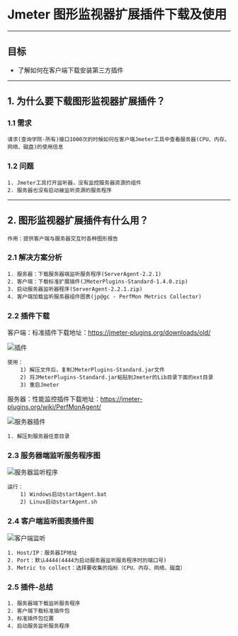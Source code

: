 # Jmeter 图形监视器扩展插件下载及使用

------

## 目标

- 了解如何在客户端下载安装第三方插件

------

## 1. 为什么要下载图形监视器扩展插件？

### 1.1 需求

```
请求(查询学院-所有)接口1000次的时候如何在客户端Jmeter工具中查看服务器(CPU、内存、网络、磁盘)的使用信息
```

### 1.2 问题

```
1. Jmeter工具打开监听器，没有监控服务器资源的组件
2. 服务器也没有启动被监听资源的服务程序
```

------

## 2. 图形监视器扩展插件有什么用？

```
作用：提供客户端与服务器交互时各种图形报告
```

### 2.1 解决方案分析

```
1. 服务器：下载服务器端监听服务程序(ServerAgent-2.2.1)
2. 客户端：下载标准扩展插件(JMeterPlugins-Standard-1.4.0.zip)
3. 启动服务器监听器程序(ServerAgent-2.2.1.zip)
4. 客户端加载监听服务器组件图表(jp@gc - PerfMon Metrics Collector)
```

### 2.2 插件下载

客户端：标准插件下载地址：<https://jmeter-plugins.org/downloads/old/>

![插件](/img/jemter_plugins.png)

```
使用：
    1) 解压文件后，复制JMeterPlugins-Standard.jar文件
    2) 将JMeterPlugins-Standard.jar粘贴到Jmeter的Lib目录下面的ext目录
    3) 重启Jmeter
```

服务器：性能监控插件下载地址：<https://jmeter-plugins.org/wiki/PerfMonAgent/>

![服务器插件](/img/plugins_serve.png)

```
1. 解压到服务器任意目录
```

### 2.3 服务器端监听服务程序图

![服务器监听程序](/img/serve_listen_res.png)

```
运行：
    1) Windows启动startAgent.bat
    2) Linux启动startAgent.sh
```

### 2.4 客户端监听图表插件图

![客户端监听](/img/client_res.png)

```
1. Host/IP：服务器IP地址
2. Port：默认4444(4444为启动服务器监听服务程序时的端口号)
3. Metric to collect：选择要收集的指标（CPU、内存、网络、磁盘）
```

### 2.5 插件-总结

```
1. 服务器端下载监听服务程序
2. 客户端下载标准插件包
3. 标准插件包位置
4. 启动服务监听服务程序
```